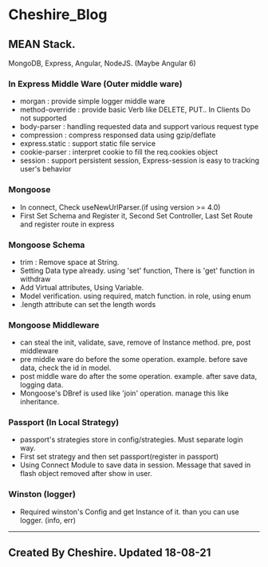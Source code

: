 # Cheshire_Blog

## MEAN Stack.
MongoDB, Express, Angular, NodeJS. (Maybe Angular 6)

### In Express Middle Ware (Outer middle ware)
* morgan : provide simple logger middle ware
* method-override : provide basic Verb like DELETE, PUT.. In Clients Do not supported
* body-parser : handling requested data and support various request type
* compression : compress responsed data using gzip\/deflate
* express.static : support static file service
* cookie-parser : interpret cookie to fill the req.cookies object
* session : support persistent session, Express-session is easy to tracking user's behavior

### Mongoose
* In connect, Check useNewUrlParser.(if using version >= 4.0)
* First Set Schema and Register it, Second Set Controller, Last Set Route and register route in express

### Mongoose Schema
* trim : Remove space at String.
* Setting Data type already. using 'set' function, There is 'get' function in withdraw
* Add Virtual attributes, Using Variable.
* Model verification. using required, match function. in role, using enum
* .length attribute can set the length words

### Mongoose Middleware
* can steal the init, validate, save, remove of Instance method. pre, post middleware
* pre middle ware do before the some operation. example. before save data, check the id in model.
* post middle ware do after the some operation. example. after save data, logging data.
* Mongoose's DBref is used like 'join' operation. manage this like inheritance.

### Passport (In Local Strategy)
* passport's strategies store in config/strategies. Must separate login way.
* First set strategy and then set passport(register in passport)
* Using Connect Module to save data in session. Message that saved in flash object removed after show in user.

### Winston (logger)
* Required winston's Config and get Instance of it. than you can use logger. (info, err)

***
## Created By Cheshire. Updated 18-08-21